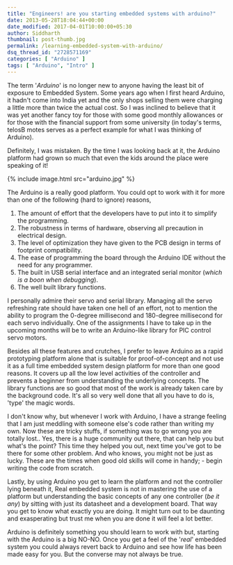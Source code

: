 ```yaml
---
title: "Engineers! are you starting embedded systems with arduino?"
date: 2013-05-28T18:04:44+00:00
date_modified: 2017-04-01T10:00:00+05:30
author: Siddharth
thumbnail: post-thumb.jpg
permalink: /learning-embedded-system-with-arduino/
dsq_thread_id: "2728571169"
categories: [ "Arduino" ]
tags: [ "Arduino", "Intro" ]
---
```


The term '_Arduino_' is no longer new to anyone having the least bit of exposure to Embedded System. Some years ago when I first heard Arduino, it hadn't come into India yet and the only shops selling them were charging a little more than twice the actual cost. So I was inclined to believe that it was yet another fancy toy for those with some good monthly allowances or for those with the financial support from some university (in today's terms, telosB motes serves as a perfect example for what I was thinking of Arduino).

Definitely, I was mistaken. By the time I was looking back at it, the Arduino platform had grown so much that even the kids around the place were speaking of it!

{% include image.html src="arduino.jpg" %}

The Arduino is a really good platform. You could opt to work with it for more than one of the following (hard to ignore) reasons,

  1. The amount of effort that the developers have to put into it to simplify the programming.
  2. The robustness in terms of hardware, observing all precaution in electrical design.
  3. The level of optimization they have given to the PCB design in terms of footprint compatibility.
  4. The ease of programming the board through the Arduino IDE without the need for any programmer.
  5. The built in USB serial interface and an integrated serial monitor (_which is a boon when debugging_).
  6. The well built library functions.

I personally admire their servo and serial library. Managing all the servo refreshing rate should have taken one hell of an effort, not to mention the ability to program the 0-degree millisecond and 180-degree millisecond for each servo individually. One of the assignments I have to take up in the upcoming months will be to write an Arduino-like library for PIC control servo motors.

Besides all these features and crutches, I prefer to leave Arduino as a rapid prototyping platform alone that is suitable for proof-of-concept and not use it as a full time embedded system design platform for more than one good reasons. It covers up all the low level activities of the controller and prevents a beginner from understanding the underlying concepts. The library functions are so good that most of the work is already taken care by the background code. It's all so very well done that all you have to do is, 'type' the magic words.

I don't know why, but whenever I work with Arduino, I have a strange feeling that I am just meddling with someone else's code rather than writing my own. Now these are tricky stuffs, if something was to go wrong you are totally lost.. Yes, there is a huge community out there, that can help you but what's the point? This time they helped you out, next time you've got to be there for some other problem. And who knows, you might not be just as lucky. These are the times when good old skills will come in handy; - begin writing the code from scratch.

Lastly, by using Arduino you get to learn the platform and not the controller lying beneath it, Real embedded system is not in mastering the use of a platform but understanding the basic concepts of any one controller (_be it any_) by sitting with just its datasheet and a development board. That way you get to know what exactly you are doing. It might turn out to be daunting and exasperating but trust me when you are done it will feel a lot better.

Arduino is definitely something you should learn to work with but, starting with the Arduino is a big NO-NO. Once you get a feel of the '_real_' embedded system you could always revert back to Arduino and see how life has been made easy for you. But the converse may not always be true.
